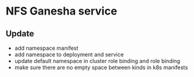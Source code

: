 # NFS Ganesha service

## Update

- add namespace manifest
- add namespace to deployment and service
- update default namespace in cluster role binding and role binding
- make sure there are no empty space between kinds in k8s manifests
